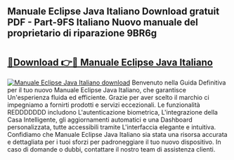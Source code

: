 ## Manuale Eclipse Java Italiano Download gratuit PDF - Part-9FS Italiano Nuovo manuale del proprietario di riparazione 9BR6g

# <h2><a href="http://dfc12mn.blite.top/?on=Manuale+Eclipse+Java+Italiano">🔗Download 👉🔴 Manuale Eclipse Java Italiano</a></h2>

[![Manuale Eclipse Java Italiano download](https://i.imgur.com/lujVjoI.png)](http://dfc12mn.blite.top/?on=Manuale+Eclipse+Java+Italiano)
Benvenuto nella Guida Definitiva per il tuo nuovo Manuale Eclipse Java Italiano, che garantisce Un'esperienza fluida ed efficiente. Grazie per aver scelto il marchio ci impegniamo a fornirti prodotti e servizi eccezionali. Le funzionalità REDDDDDDD includono L'autenticazione biometrica, L'integrazione della Casa Intelligente, gli aggiornamenti automatici e una Dashboard personalizzata, tutte accessibili tramite L'interfaccia elegante e intuitiva. Confidiamo che Manuale Eclipse Java Italiano sia stata una risorsa accurata e dettagliata per i tuoi sforzi per padroneggiare il tuo nuovo dispositivo. In caso di domande o dubbi, contattare il nostro team di assistenza clienti.

